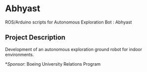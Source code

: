 # Abhyast
ROS/Arduino scripts for Autonomous Exploration Bot : Abhyast

## Project Description
Development of an autonomous exploration ground robot for indoor environments.

*_Sponsor_: Boeing University Relations Program
